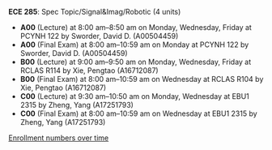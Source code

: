 **ECE 285**: Spec Topic/Signal&Imag/Robotic (4 units)

- **A00** (Lecture) at 8:00 am–8:50 am on Monday, Wednesday, Friday at PCYNH 122 by Sworder, David D. (A00504459)
- **A00** (Final Exam) at 8:00 am–10:59 am on Monday at PCYNH 122 by Sworder, David D. (A00504459)
- **B00** (Lecture) at 9:00 am–9:50 am on Monday, Wednesday, Friday at RCLAS R114 by Xie, Pengtao (A16712087)
- **B00** (Final Exam) at 8:00 am–10:59 am on Wednesday at RCLAS R104 by Xie, Pengtao (A16712087)
- **C00** (Lecture) at 9:30 am–10:50 am on Monday, Wednesday at EBU1 2315 by Zheng, Yang (A17251793)
- **C00** (Final Exam) at 8:00 am–10:59 am on Wednesday at EBU1 2315 by Zheng, Yang (A17251793)

[Enrollment numbers over time](./ECE285.tsv)
